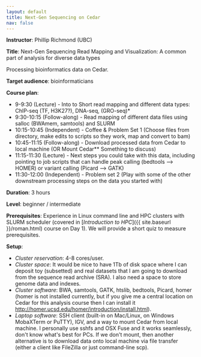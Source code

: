 ```yaml
---
layout: default
title: Next-Gen Sequencing on Cedar
nav: false
---
```


**Instructor**: Phillip Richmond (UBC)

**Title**: Next-Gen Sequencing Read Mapping and Visualization: A common part of analysis for diverse data types

Processing bioinformatics data on Cedar.

**Target audience**: bioinformaticians

**Course plan**:

* 9-9:30 (Lecture) - Into to Short read mapping and different data types: ChIP-seq (TF, H3K27?), DNA-seq,
  (GRO-seq)*
* 9:30-10:15 (Follow-along) - Read mapping of different data files using salloc (BWAmem, samtools) and SLURM
* 10:15-10:45 (Independent) - Coffee & Problem Set 1 (Choose files from directory, make edits to scripts
  so they work, map and convert to bam)
* 10:45-11:15 (Follow-along) - Download processed data from Cedar to local machine (OR Mount Cedar**
  Something to discuss)
* 11:15-11:30 (Lecture) - Next steps you could take with this data, including pointing to job scripts
  that can handle peak calling (bedtools —> HOMER) or variant calling (Picard —> GATK)
* 11:30-12:00 (Independent) - Problem set 2 (Play with some of the other downstream processing steps on
  the data you started with)

**Duration**: 3 hours

**Level**: beginner / intermediate

**Prerequisites**: Experience in Linux command line and HPC clusters with SLURM scheduler (covered in
[*Introduction to HPC*]({{ site.baseurl }}/roman.html) course on Day 1). We will provide a short quiz to
measure prerequisites.

**Setup**:
- *Cluster reservation*: 4-8 cores/user.
- *Cluster space*: It would be nice to have 1Tb of disk space where I can deposit toy (subsetted) and
  real datasets that I am going to download from the sequence read archive (SRA). I also need a space to
  store genome data and indexes.
- *Cluster software*: BWA, samtools, GATK, htslib, bedtools, Picard, homer (homer is not installed
  currently, but if you give me a central location on Cedar for this analysis course then I can install
  it http://homer.ucsd.edu/homer/introduction/install.html).
- *Laptop software*: SSH client (built-in on Mac/Linux, on Windows MobaXTerm or PuTTY), IGV, and a way to
  mount Cedar from local machine. I personally use sshfs and OSX Fuse and it works seamlessly, don't know
  what's best for PCs. If we don't mount, then another alternative is to download data onto local machine
  via file transfer (either a client like FileZilla or just command-line scp).
